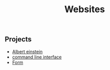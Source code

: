 # <center>Websites

<br>

## Projects

 - [Albert einstein](https://github.com/Aman-k346/Websites/tree/master/albert_einstein)
 - [command line interface](https://github.com/Aman-k346/Websites/tree/master/command_line_interface)
 - [Form](https://github.com/Aman-k346/Websites/tree/master/form)